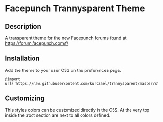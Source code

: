 # Facepunch Trannysparent Theme
## Description
A transparent theme for the new Facepunch forums found at https://forum.facepunch.com/f/
## Installation

Add the theme to your user CSS on the preferences page:

```
@import url('https://raw.githubusercontent.com/kurozael/trannysparent/master/styles.css');
```

## Customizing
This styles colors can be customized directly in the CSS. At the very top inside the :root section are next to all colors defined.
